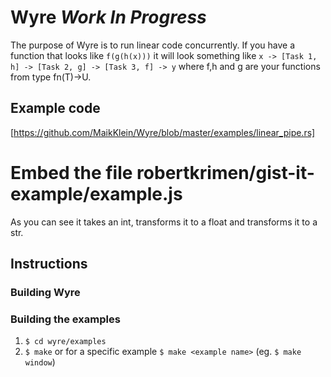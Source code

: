# Wyre *Work In Progress*
The purpose of Wyre is to run linear code concurrently. If you have a function that looks like `f(g(h(x)))` it will look
something like `x -> [Task 1, h] -> [Task 2, g] -> [Task 3, f] -> y` where f,h and g are your functions from
type fn(T)->U.

## Example code


[https://github.com/MaikKlein/Wyre/blob/master/examples/linear_pipe.rs]


# Embed the file robertkrimen/gist-it-example/example.js
<script src="http://gist-it.appspot.com/github/robertkrimen/gist-it-example/blob/master/example.js"></script>

As you can see it takes an int, transforms it to a float and transforms it to a str.

## Instructions

### Building Wyre



### Building the examples

1. `$ cd wyre/examples`
2. `$ make` or for a specific example `$ make <example name>` (eg. `$ make window`)


